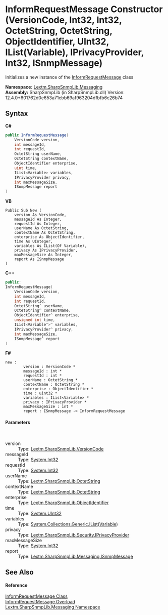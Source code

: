# InformRequestMessage Constructor (VersionCode, Int32, Int32, OctetString, OctetString, ObjectIdentifier, UInt32, IList(Variable), IPrivacyProvider, Int32, ISnmpMessage)
 

Initializes a new instance of the <a href="T_Lextm_SharpSnmpLib_Messaging_InformRequestMessage">InformRequestMessage</a> class

**Namespace:**&nbsp;<a href="N_Lextm_SharpSnmpLib_Messaging">Lextm.SharpSnmpLib.Messaging</a><br />**Assembly:**&nbsp;SharpSnmpLib (in SharpSnmpLib.dll) Version: 12.4.0+601762d0e653a71ebb69af963204dfbfb6c26b74

## Syntax

**C#**<br />
``` C#
public InformRequestMessage(
	VersionCode version,
	int messageId,
	int requestId,
	OctetString userName,
	OctetString contextName,
	ObjectIdentifier enterprise,
	uint time,
	IList<Variable> variables,
	IPrivacyProvider privacy,
	int maxMessageSize,
	ISnmpMessage report
)
```

**VB**<br />
``` VB
Public Sub New ( 
	version As VersionCode,
	messageId As Integer,
	requestId As Integer,
	userName As OctetString,
	contextName As OctetString,
	enterprise As ObjectIdentifier,
	time As UInteger,
	variables As IList(Of Variable),
	privacy As IPrivacyProvider,
	maxMessageSize As Integer,
	report As ISnmpMessage
)
```

**C++**<br />
``` C++
public:
InformRequestMessage(
	VersionCode version, 
	int messageId, 
	int requestId, 
	OctetString^ userName, 
	OctetString^ contextName, 
	ObjectIdentifier^ enterprise, 
	unsigned int time, 
	IList<Variable^>^ variables, 
	IPrivacyProvider^ privacy, 
	int maxMessageSize, 
	ISnmpMessage^ report
)
```

**F#**<br />
``` F#
new : 
        version : VersionCode * 
        messageId : int * 
        requestId : int * 
        userName : OctetString * 
        contextName : OctetString * 
        enterprise : ObjectIdentifier * 
        time : uint32 * 
        variables : IList<Variable> * 
        privacy : IPrivacyProvider * 
        maxMessageSize : int * 
        report : ISnmpMessage -> InformRequestMessage
```


#### Parameters
&nbsp;<dl><dt>version</dt><dd>Type: <a href="T_Lextm_SharpSnmpLib_VersionCode">Lextm.SharpSnmpLib.VersionCode</a><br /></dd><dt>messageId</dt><dd>Type: <a href="https://docs.microsoft.com/dotnet/api/system.int32" target="_blank" rel="noopener noreferrer">System.Int32</a><br /></dd><dt>requestId</dt><dd>Type: <a href="https://docs.microsoft.com/dotnet/api/system.int32" target="_blank" rel="noopener noreferrer">System.Int32</a><br /></dd><dt>userName</dt><dd>Type: <a href="T_Lextm_SharpSnmpLib_OctetString">Lextm.SharpSnmpLib.OctetString</a><br /></dd><dt>contextName</dt><dd>Type: <a href="T_Lextm_SharpSnmpLib_OctetString">Lextm.SharpSnmpLib.OctetString</a><br /></dd><dt>enterprise</dt><dd>Type: <a href="T_Lextm_SharpSnmpLib_ObjectIdentifier">Lextm.SharpSnmpLib.ObjectIdentifier</a><br /></dd><dt>time</dt><dd>Type: <a href="https://docs.microsoft.com/dotnet/api/system.uint32" target="_blank" rel="noopener noreferrer">System.UInt32</a><br /></dd><dt>variables</dt><dd>Type: <a href="https://docs.microsoft.com/dotnet/api/system.collections.generic.ilist-1" target="_blank" rel="noopener noreferrer">System.Collections.Generic.IList</a>(<a href="T_Lextm_SharpSnmpLib_Variable">Variable</a>)<br /></dd><dt>privacy</dt><dd>Type: <a href="T_Lextm_SharpSnmpLib_Security_IPrivacyProvider">Lextm.SharpSnmpLib.Security.IPrivacyProvider</a><br /></dd><dt>maxMessageSize</dt><dd>Type: <a href="https://docs.microsoft.com/dotnet/api/system.int32" target="_blank" rel="noopener noreferrer">System.Int32</a><br /></dd><dt>report</dt><dd>Type: <a href="T_Lextm_SharpSnmpLib_Messaging_ISnmpMessage">Lextm.SharpSnmpLib.Messaging.ISnmpMessage</a><br /></dd></dl>

## See Also


#### Reference
<a href="T_Lextm_SharpSnmpLib_Messaging_InformRequestMessage">InformRequestMessage Class</a><br /><a href="Overload_Lextm_SharpSnmpLib_Messaging_InformRequestMessage__ctor">InformRequestMessage Overload</a><br /><a href="N_Lextm_SharpSnmpLib_Messaging">Lextm.SharpSnmpLib.Messaging Namespace</a><br />